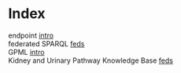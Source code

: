 # Index


endpoint [intro](intro.md#tp1)<br />
federated SPARQL [feds](feds.md#tp1)<br />
GPML [intro](intro.md#tp2)<br />
Kidney and Urinary Pathway Knowledge Base [feds](feds.md#tp2)
